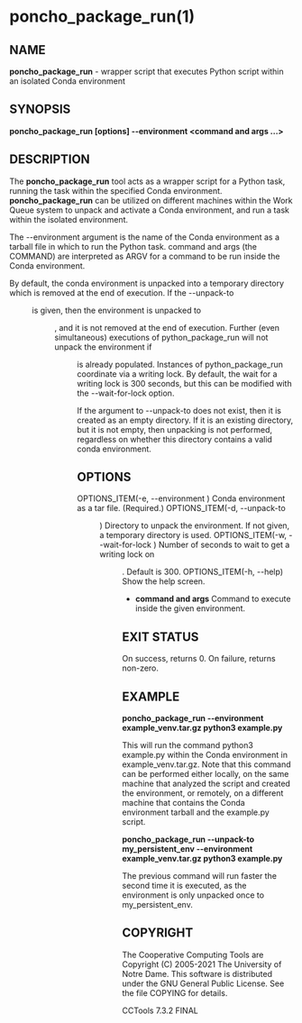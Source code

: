 






















# poncho_package_run(1)

## NAME

**poncho_package_run** - wrapper script that executes Python script within an isolated Conda environment

## SYNOPSIS

****poncho_package_run [options] --environment <file> <command and args ...>****

## DESCRIPTION

The **poncho_package_run** tool acts as a wrapper script for a Python task, running the task within the specified Conda environment. **poncho_package_run** can be utilized on different machines within the Work Queue system to unpack and activate a Conda environment, and run a task within the isolated environment.

The --environment <file> argument is the name of the Conda environment as a tarball file in which to run the Python task.
command and args (the COMMAND) are interpreted as ARGV for a command to be run inside the Conda environment.

By default, the conda environment is unpacked into a temporary directory which is removed at the end of execution. If the --unpack-to <dir> is given, then the environment is unpacked to <dir>, and it is not removed at the end of execution. Further (even simultaneous) executions of python_package_run will not unpack the environment if <dir> is already populated. Instances of python_package_run coordinate via a writing lock. By default, the wait for a writing lock is 300 seconds, but this can be modified with the --wait-for-lock <secs> option.

If the argument to --unpack-to does not exist, then it is created as an empty directory. If it is an existing directory, but it is not empty, then unpacking is not performed, regardless on whether this directory contains a valid conda environment.


## OPTIONS 


OPTIONS_ITEM(-e, --environment <file>)   Conda environment as a tar file. (Required.)
OPTIONS_ITEM(-d, --unpack-to <dir>)      Directory to unpack the environment. If not given, a temporary directory is used.
OPTIONS_ITEM(-w, --wait-for-lock <secs>) Number of seconds to wait to get a writing lock on <dir>. Default is 300.
OPTIONS_ITEM(-h, --help)                 Show the help screen.
- **command and args**            Command to execute inside the given environment.

## EXIT STATUS

On success, returns 0. On failure, returns non-zero.

## EXAMPLE

**poncho_package_run --environment example_venv.tar.gz python3 example.py**

This will run the command python3 example.py within the Conda environment in example_venv.tar.gz. Note that this command can be performed either locally, on the same machine that analyzed the script and created the environment, or remotely, on a different machine that contains the Conda environment tarball and the example.py script.

**poncho_package_run --unpack-to my_persistent_env --environment example_venv.tar.gz python3 example.py**

The previous command will run faster the second time it is executed, as the environment is only unpacked once to my_persistent_env.


## COPYRIGHT

The Cooperative Computing Tools are Copyright (C) 2005-2021 The University of Notre Dame.  This software is distributed under the GNU General Public License.  See the file COPYING for details.

CCTools 7.3.2 FINAL
